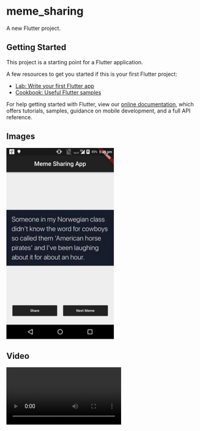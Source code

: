 # meme_sharing

A new Flutter project.

## Getting Started

This project is a starting point for a Flutter application.

A few resources to get you started if this is your first Flutter project:

- [Lab: Write your first Flutter app](https://flutter.dev/docs/get-started/codelab)
- [Cookbook: Useful Flutter samples](https://flutter.dev/docs/cookbook)

For help getting started with Flutter, view our
[online documentation](https://flutter.dev/docs), which offers tutorials,
samples, guidance on mobile development, and a full API reference.


## Images

<img src="1.jpeg" height="500">

## Video

<video><iframe width="560" height="315" src="https://www.youtube.com/embed/xgCnDGGwKLY" frameborder="0" allow="accelerometer; autoplay; clipboard-write; encrypted-media; gyroscope; picture-in-picture" allowfullscreen></iframe></video>
